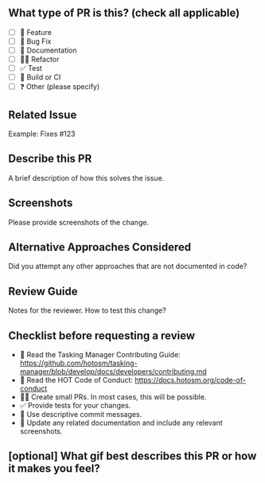 ## What type of PR is this? (check all applicable)

- [ ] 🍕 Feature
- [ ] 🐛 Bug Fix
- [ ] 📝 Documentation
- [ ] 🧑‍💻 Refactor
- [ ] ✅ Test
- [ ] 🤖 Build or CI
- [ ] ❓ Other (please specify)

## Related Issue

Example: Fixes #123

## Describe this PR

A brief description of how this solves the issue.

## Screenshots

Please provide screenshots of the change.

## Alternative Approaches Considered

Did you attempt any other approaches that are not documented in code?

## Review Guide

Notes for the reviewer. How to test this change?

## Checklist before requesting a review

- 📖 Read the Tasking Manager Contributing Guide: <https://github.com/hotosm/tasking-manager/blob/develop/docs/developers/contributing.md>
- 📖 Read the HOT Code of Conduct: <https://docs.hotosm.org/code-of-conduct>
- 👷‍♀️ Create small PRs. In most cases, this will be possible.
- ✅ Provide tests for your changes.
- 📝 Use descriptive commit messages.
- 📗 Update any related documentation and include any relevant screenshots.

## [optional] What gif best describes this PR or how it makes you feel?
